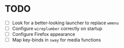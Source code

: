 # TODO

- [ ] Look for a better-looking launcher to replace `wmenu`
- [ ] Configure `wireplumber` correctly on startup
- [ ] Configure Firefox appearance
- [ ] Map key-binds in `sway` for media functions
